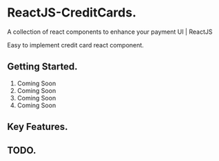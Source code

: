 # ReactJS-CreditCards.
A collection of react components to enhance your payment UI | ReactJS

Easy to implement credit card react component.

## Getting Started.
  1. Coming Soon
  2. Coming Soon
  3. Coming Soon
  4. Coming Soon
  
## Key Features.


## TODO.
  
 



